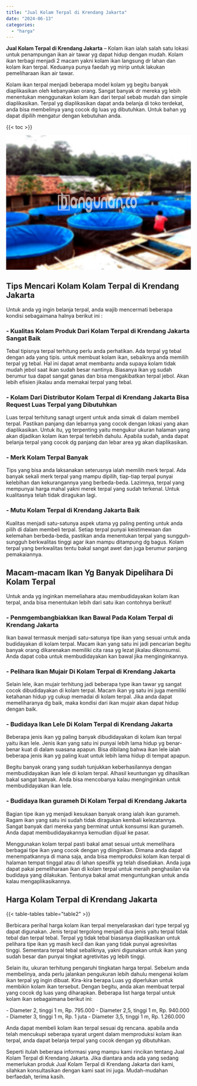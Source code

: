 ```yaml
---
title: "Jual Kolam Terpal di Krendang Jakarta"
date: "2024-06-13"
categories: 
  - "harga"
---
```


**Jual Kolam Terpal di Krendang Jakarta** – Kolam ikan ialah salah satu lokasi untuk penampungan ikan air tawar yg dapat hidup dengan mudah. Kolam ikan terbagi menjadi 2 macam yakni kolam ikan langsung dr lahan dan kolam ikan terpal. Keduanya punya faedah yg mirip untuk lakukan pemeliharaan ikan air tawar.

Kolam ikan terpal menjadi beberapa model kolam yg begitu banyak diaplikasikan oleh kebanyakan orang. Sangat banyak dr mereka yg lebih menentukan menggunakan kolam ikan dari terpal sebab mudah dan simple diaplikasikan. Terpal yg diaplikasikan dapat anda belanja di toko terdekat, anda bisa membelinya yang cocok dg luas yg dibutuhkan. Untuk bahan yg dapat dipilih mengatur dengan kebutuhan anda.

{{< toc >}}

![Jual Kolam Terpal di Krendang Jakarta](/images/jual-kolam-terpal-37.png)

## Tips Mencari Kolam Kolam Terpal di Krendang Jakarta

Untuk anda yg ingin belanja terpal, anda wajib mencermati beberapa kondisi sebagaimana halnya berikut ini :

### \- Kualitas Kolam Produk Dari Kolam Terpal di Krendang Jakarta Sangat Baik

Tebal tipisnya terpal terhitung perlu anda perhatikan. Ada terpal yg tebal dengan ada yang tipis. untuk membuat kolam ikan, sebaiknya anda memilih terpal yg tebal. Hal ini dapat amat membantu anda supaya kolam tidak mudah jebol saat ikan sudah besar nantinya. Biasanya ikan yg sudah berumur tua dapat sangat ganas dan bisa mengakibatkan terpal jebol. Akan lebih efisien jikalau anda memakai terpal yang tebal.

### \- Kolam Dari Distributor Kolam Terpal di Krendang Jakarta Bisa Request Luas Terpal yang Dibutuhkan

Luas terpal terhitung sanagt urgent untuk anda simak di dalam membeli terpal. Pastikan panjang dan lebarnya yang cocok dengan lokasi yang akan diaplikasikan. Untuk itu, yg terpenting yaitu mengukur ukuran halaman yang akan dijadikan kolam ikan terpal terlebih dahulu. Apabila sudah, anda dapat belanja terpal yang cocok dg panjang dan lebar area yg akan diaplikasikan.

### \- Merk Kolam Terpal Banyak

Tips yang bisa anda laksanakan seterusnya ialah memilih merk terpal. Ada banyak sekali merk terpal yang mampu dipilih, tiap-tiap terpal punyai kelebihan dan kekurangannya yang berbeda-beda. Lazimnya, terpal yang mempunyai harga mahal yakni merek terpal yang sudah terkenal. Untuk kualitasnya telah tidak diragukan lagi.

### \- Mutu Kolam Terpal di Krendang Jakarta Baik

Kualitas menjadi satu-satunya aspek utama yg paling penting untuk anda pilih di dalam membeli terpal. Setiap terpal punyai keistimewaan dan kelemahan berbeda-beda, pastikan anda menentukan terpal yang sungguh-sungguh berkwalitas tinggi agar ikan mampu ditampung dg bagus. Kolam terpal yang berkwalitas tentu bakal sangat awet dan juga berumur panjang pemakaiannya.

## Macam-macam Ikan Yg Banyak Dipelihara Di Kolam Terpal

Untuk anda yg inginkan memeliahara atau membudidayakan kolam ikan terpal, anda bisa menentukan lebih dari satu ikan contohnya berikut!

### \- Penmgembangbiakkan Ikan Bawal Pada Kolam Terpal di Krendang Jakarta

Ikan bawal termasuk menjadi satu-satunya tipe ikan yang sesuai untuk anda budidayakan di kolam terpal. Macam ikan yang satu ini jadi pencarian begitu banyak orang dikarenakan memiliki cita rasa yg lezat jikalau dikonsumsi. Anda dapat coba untuk membudidayakan kan bawal jika menginginkannya.

### \- Pelihara Ikan Mujair Di Kolam Terpal di Krendang Jakarta

Selain lele, ikan mujair terhitung jadi beberapa type ikan tawar yg sangat cocok dibudidayakan di kolam terpal. Macam ikan yg satu ini juga memiliki ketahanan hidup yg cukup memadai di kolam terpal. Jika anda dapat memeliharanya dg baik, maka kondisi dari ikan mujair akan dapat hidup dengan baik.

### \- Budidaya Ikan Lele Di Kolam Terpal di Krendang Jakarta

Beberapa jenis ikan yg paling banyak dibudidayakan di kolam ikan terpal yaitu ikan lele. Jenis ikan yang satu ini punyai lebih lama hidup yg benar-benar kuat di dalam suasana apapun. Bisa dibilang bahwa ikan lele ialah beberapa jenis ikan yg paling kuat untuk lebih lama hidup di tempat apapun.

Begitu banyak orang yang sudah tunjukkan keberhasilannya dengan membudidayakan ikan lele di kolam terpal. Alhasil keuntungan yg dihasilkan bakal sangat banyak. Anda bisa mencobanya kalau menginginkan untuk membudidayakan ikan lele.

### \- Budidaya Ikan gurameh Di Kolam Terpal di Krendang Jakarta

Bagian tipe ikan yg menjadi kesukaan banyak orang ialah ikan gurameh. Ragam ikan yang satu ini sudah tidak diragukan kembali kelezatannya. Sangat banyak dari mereka yang berminat untuk konsumsi ikan gurameh. Anda dapat membudidayakannya kemudian dijual ke pasar.

Menggunakan kolam terpal pasti bakal amat sesuai untuk memelihara berbagai tipe ikan yang cocok dengan yg diinginkan. Dimana anda dapat menempatkannya di mana saja, anda bisa memproduksi kolam ikan terpal di halaman tempat tinggal atau di lahan spesifik yg telah disediakan. Anda juga dapat pakai pemeliharaan ikan di kolam terpal untuk meraih penghasilan via budidaya yang dilakukan. Tentunya bakal amat menguntungkan untuk anda kalau mengaplikasikannya.

## Harga Kolam Terpal di Krendang Jakarta

{{< table-tables table="table2" >}}

Berbicara perihal harga kolam ikan terpal menyelaraskan dari type terpal yg dapat digunakan. Jenis terpal tergolong menjadi dua jenis yaitu terpal tidak tebal dan terpal tebal. Terpal yg tidak tebal biasanya diaplikasikan untuk pelihara tipe ikan yg masih kecil dan ikan yang tidak punyai agresivitas tinggi. Sementara terpal tebal sebaliknya, yakni digunakan untuk ikan yang sudah besar dan punyai tingkat agretivitas yg lebih tinggi.

Selain itu, ukuran terhitung pengaruhi tingkatan harga terpal. Sebelum anda membelinya, anda perlu jalankan pengukuran lebih dahulu mengenai kolam ikan terpal yg ingin dibuat. Kira-kira berapa Luas yg diperlukan untuk membikin kolam ikan tersebut. Dengan begitu, anda akan membuat terpal yang cocok dg luas yang diharapkan. Beberapa list harga terpal untuk kolam ikan sebagaimana berikut ini:

\- Diameter 2, tinggi 1 m, Rp. 795.000 - Diameter 2,5, tinggi 1 m, Rp. 940.000 - Diameter 3, tinggi 1 m, Rp. 1 juta - Diameter 3,5, tinggi 1 m, Rp. 1.260.000

Anda dapat membeli kolam ikan terpal sesuai dg rencana. apabila anda telah mencukupi seberapa syarat urgent dalam memproduksi kolam ikan terpal, anda dapat belanja terpal yang cocok dengan yg dibutuhkan.

Seperti itulah beberapa informasi yang mampu kami rincikan tentang Jual Kolam Terpal di Krendang Jakarta. Jika diantara anda ada yang sedang memerlukan produk Jual Kolam Terpal di Krendang Jakarta dari kami, silahkan konsultasikan dengan kami saat ini juga. Mudah-mudahan berfaedah, terima kasih.
